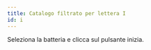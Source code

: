 ```yaml
---
title: Catalogo filtrato per lettera I
id: i
---
```

Seleziona la batteria e clicca sul pulsante inizia.